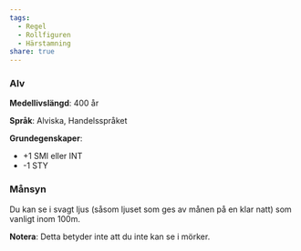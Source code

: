 ```yaml
---
tags:
  - Regel
  - Rollfiguren
  - Härstamning
share: true
---
```

### Alv
**Medellivslängd**: 400 år

**Språk**: Alviska, Handelsspråket

**Grundegenskaper**:

- +1 SMI eller INT
- -1 STY 

### Månsyn
Du kan se i svagt ljus (såsom ljuset som ges av månen på en klar natt) som vanligt inom 100m. 

**Notera**: Detta betyder inte att du inte kan se i mörker.

